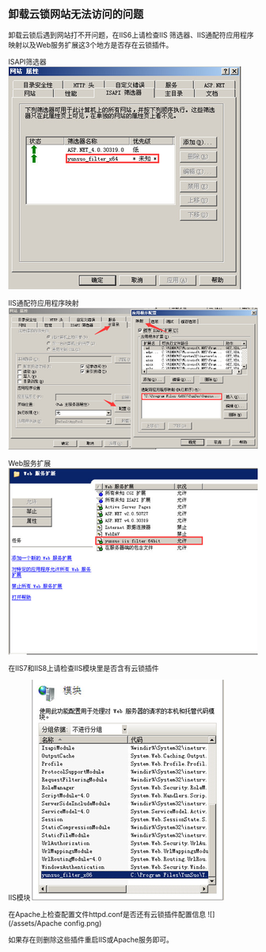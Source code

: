 ## 卸载云锁网站无法访问的问题

卸载云锁后遇到网站打不开问题，在IIS6上请检查IIS 筛选器、IIS通配符应用程序映射以及Web服务扩展这3个地方是否存在云锁插件。

ISAPI筛选器
![](/assets/iis筛选器.png)

IIS通配符应用程序映射
![](/assets/iis通配符.png)

Web服务扩展
![](/assets/web扩展.png)

在IIS7和IIS8上请检查IIS模块里是否含有云锁插件

IIS模块
![](/assets/iis模块.png)

在Apache上检查配置文件httpd.conf是否还有云锁插件配置信息
![](/assets/Apache config.png)

如果存在则删除这些插件重启IIS或Apache服务即可。